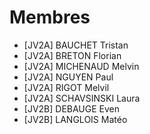 # Membres

- [JV2A] BAUCHET Tristan
- [JV2A] BRETON Florian
- [JV2A] MICHENAUD Melvin
- [JV2A] NGUYEN Paul
- [JV2A] RIGOT Melvil
- [JV2A] SCHAVSINSKI Laura
- [JV2B] DEBAUGE Even
- [JV2B] LANGLOIS Matéo
